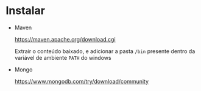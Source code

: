 # Instalar

- Maven

  https://maven.apache.org/download.cgi

  Extrair o conteúdo baixado, e adicionar a pasta `/bin` presente dentro da variável de ambiente `PATH` do windows

- Mongo

  https://www.mongodb.com/try/download/community
